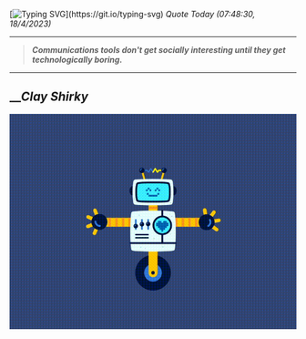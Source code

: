 [![Typing SVG](https://readme-typing-svg.herokuapp.com?font=Press+Start+2P&color=C2F784&size=35&width=900&height=100&lines=Hello+World%2C+I'm+Hung+!)](https://git.io/typing-svg) 
_Quote Today (07:48:30, 18/4/2023)_
___
>**_Communications tools don't get socially interesting until they get technologically boring._**
___

## __**_Clay Shirky_**

![RobotDance](src/assets/images/robot-dancing-dribble.gif?style=center)
